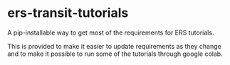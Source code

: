 # ers-transit-tutorials
A pip-installable way to get most of the requirements for ERS tutorials.

This is provided to make it easier to update requirements as they change and to make it possible to run some of the tutorials through google colab.
